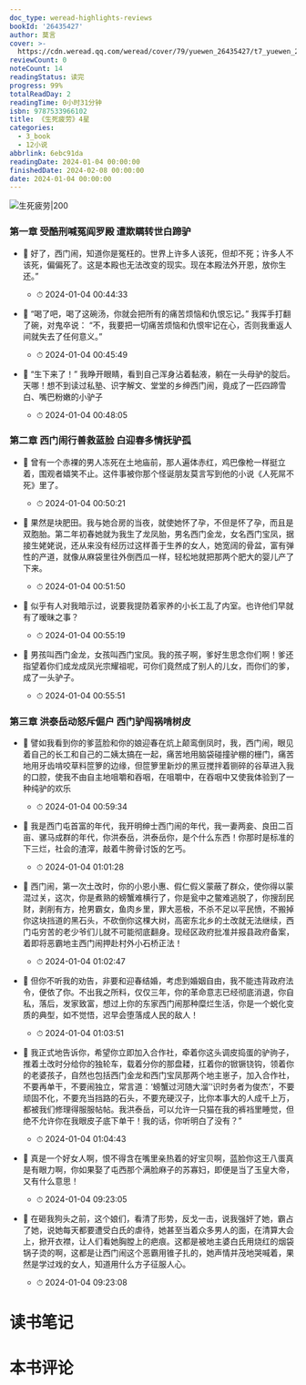 ```yaml
---
doc_type: weread-highlights-reviews
bookId: '26435427'
author: 莫言
cover: >-
  https://cdn.weread.qq.com/weread/cover/79/yuewen_26435427/t7_yuewen_264354271701758059.jpg
reviewCount: 0
noteCount: 14
readingStatus: 读完
progress: 99%
totalReadDay: 2
readingTime: 0小时31分钟
isbn: 9787533966102
title: 《生死疲劳》4星
categories:
  - 3_book
  - 12小说
abbrlink: 6ebc91da
readingDate: 2024-01-04 00:00:00
finishedDate: 2024-02-08 00:00:00
date: 2024-01-04 00:00:00
---
```


![ 生死疲劳|200](https://cdn.weread.qq.com/weread/cover/79/yuewen_26435427/t7_yuewen_264354271701758059.jpg)


### 第一章 受酷刑喊冤阎罗殿 遭欺瞒转世白蹄驴


- 📌 好了，西门闹，知道你是冤枉的。世界上许多人该死，但却不死；许多人不该死，偏偏死了。这是本殿也无法改变的现实。现在本殿法外开恩，放你生还。” 
    - ⏱ 2024-01-04 00:44:33 

- 📌 “喝了吧，喝了这碗汤，你就会把所有的痛苦烦恼和仇恨忘记。”
我挥手打翻了碗，对鬼卒说：
“不，我要把一切痛苦烦恼和仇恨牢记在心，否则我重返人间就失去了任何意义。” 
    - ⏱ 2024-01-04 00:45:49 

- 📌 “生下来了！”
  我睁开眼睛，看到自己浑身沾着黏液，躺在一头母驴的腚后。天哪！想不到读过私塾、识字解文、堂堂的乡绅西门闹，竟成了一匹四蹄雪白、嘴巴粉嫩的小驴子 
    - ⏱ 2024-01-04 00:48:05 
### 第二章 西门闹行善救蓝脸 白迎春多情抚驴孤


- 📌 曾有一个赤裸的男人冻死在土地庙前，那人遍体赤红，鸡巴像枪一样挺立着，围观者嬉笑不止。这件事被你那个怪诞朋友莫言写到他的小说《人死屌不死》里了。 
    - ⏱ 2024-01-04 00:50:21 

- 📌 果然是块肥田。我与她合房的当夜，就使她怀了孕，不但是怀了孕，而且是双胞胎。第二年初春她就为我生了龙凤胎，男名西门金龙，女名西门宝凤，据接生姥姥说，还从来没有经历过这样善于生养的女人，她宽阔的骨盆，富有弹性的产道，就像从麻袋里往外倒西瓜一样，轻松地就把那两个肥大的婴儿产了下来。 
    - ⏱ 2024-01-04 00:51:50 

- 📌 似乎有人对我暗示过，说要我提防着家养的小长工乱了内室。也许他们早就有了暧昧之事？ 
    - ⏱ 2024-01-04 00:55:19 

- 📌 男孩叫西门金龙，女孩叫西门宝凤。我的孩子啊，爹好生思念你们啊！爹还指望着你们成龙成凤光宗耀祖呢，可你们竟然成了别人的儿女，而你们的爹，成了一头驴子。 
    - ⏱ 2024-01-04 00:55:51 
### 第三章 洪泰岳动怒斥倔户 西门驴闯祸啃树皮


- 📌 譬如我看到你的爹蓝脸和你的娘迎春在炕上颠鸾倒凤时，我，西门闹，眼见着自己的长工和自己的二姨太搞在一起，痛苦地用脑袋碰撞驴棚的栅门，痛苦地用牙齿啃咬草料笸箩的边缘，但笸箩里新炒的黑豆搅拌着铡碎的谷草进入我的口腔，使我不由自主地咀嚼和吞咽，在咀嚼中，在吞咽中又使我体验到了一种纯驴的欢乐 
    - ⏱ 2024-01-04 00:59:34 

- 📌 我是西门屯首富的年代，我开明绅士西门闹的年代，我一妻两妾、良田二百亩、骡马成群的年代，你洪泰岳，洪泰岳你，是个什么东西！你那时是标准的下三烂，社会的渣滓，敲着牛胯骨讨饭的乞丐。 
    - ⏱ 2024-01-04 01:01:28 

- 📌 西门闹，第一次土改时，你的小恩小惠、假仁假义蒙蔽了群众，使你得以蒙混过关，这次，你是煮熟的螃蟹难横行了，你是瓮中之鳖难逃脱了，你搜刮民财，剥削有方，抢男霸女，鱼肉乡里，罪大恶极，不杀不足以平民愤，不搬掉你这块挡道的黑石头，不砍倒你这棵大树，高密东北乡的土改就无法继续，西门屯穷苦的老少爷们儿就不可能彻底翻身。现经区政府批准并报县政府备案，着即将恶霸地主西门闹押赴村外小石桥正法！ 
    - ⏱ 2024-01-04 01:02:47 

- 📌 但你不听我的劝告，非要和迎春结婚，考虑到婚姻自由，我不能违背政府法令，便依了你。不出我之所料，仅仅三年，你的革命意志已经彻底消退，你自私，落后，发家致富，想过上你的东家西门闹那种糜烂生活，你是一个蜕化变质的典型，如不觉悟，迟早会堕落成人民的敌人！ 
    - ⏱ 2024-01-04 01:03:51 

- 📌 我正式地告诉你，希望你立即加入合作社，牵着你这头调皮捣蛋的驴驹子，推着土改时分给你的独轮车，载着分你的那盘耧，扛着你的锨镢铙钩，领着你的老婆孩子，自然也包括西门金龙和西门宝凤那两个地主崽子，加入合作社，不要再单干，不要闹独立，常言道：‘螃蟹过河随大溜’‘识时务者为俊杰’，不要顽固不化，不要充当挡路的石头，不要充硬汉子，比你本事大的人成千上万，都被我们修理得服服帖帖。我洪泰岳，可以允许一只猫在我的裤裆里睡觉，但绝不允许你在我眼皮子底下单干！我的话，你听明白了没有？” 
    - ⏱ 2024-01-04 01:04:43 

- 📌 真是一个好女人啊，恨不得含在嘴里亲热着的好宝贝啊，蓝脸你这王八蛋真是有眼力啊，你如果娶了屯西那个满脸麻子的苏寡妇，即便是当了玉皇大帝，又有什么意思！ 
    - ⏱ 2024-01-04 09:23:05 

- 📌 在砸我狗头之前，这个娘们，看清了形势，反戈一击，说我强奸了她，霸占了她，说她每天都要遭受白氏的虐待，她甚至当着众多男人的面，在清算大会上，掀开衣襟，让人们看她胸膛上的疤痕。这都是被地主婆白氏用烧红的烟袋锅子烫的啊，这都是让西门闹这个恶霸用锥子扎的，她声情并茂地哭喊着，果然是学过戏的女人，知道用什么方子征服人心。 
    - ⏱ 2024-01-04 09:23:08 

# 读书笔记


# 本书评论

